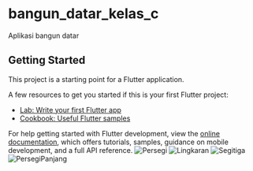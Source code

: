 # bangun_datar_kelas_c

Aplikasi bangun datar

## Getting Started

This project is a starting point for a Flutter application.

A few resources to get you started if this is your first Flutter project:

- [Lab: Write your first Flutter app](https://docs.flutter.dev/get-started/codelab)
- [Cookbook: Useful Flutter samples](https://docs.flutter.dev/cookbook)

For help getting started with Flutter development, view the
[online documentation](https://docs.flutter.dev/), which offers tutorials,
samples, guidance on mobile development, and a full API reference.
![Persegi](https://github.com/Pand1Asli/Asli1/assets/151703327/351c5297-3bfe-4c28-a03c-cd10cd5ed366)
![Lingkaran](https://github.com/Pand1Asli/Asli1/assets/151703327/8897c1b1-1c27-467f-a8f1-0781fdba4962)
![Segitiga](https://github.com/Pand1Asli/Asli1/assets/151703327/b5c3996b-ff67-4449-901f-1151b0a9aff6)
![PersegiPanjang](https://github.com/Pand1Asli/Asli1/assets/151703327/c01bb795-bf23-4e69-8bd4-fd129f6eecbe)
